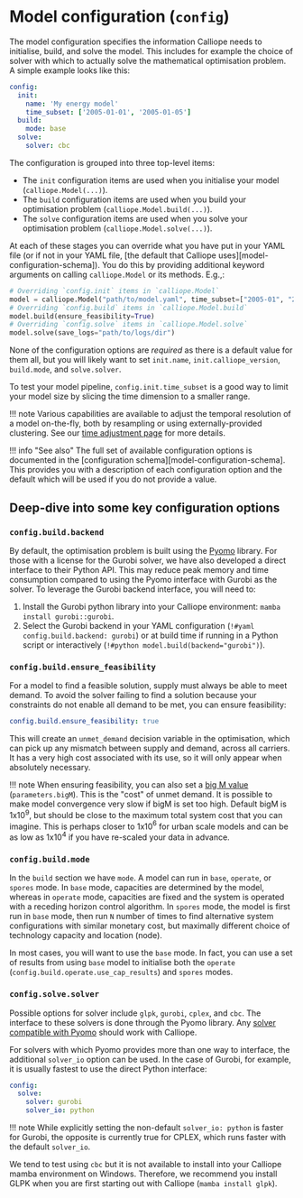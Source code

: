 
# Model configuration (`config`)

The model configuration specifies the information Calliope needs to initialise, build, and solve the model.
This includes for example the choice of solver with which to actually solve the mathematical optimisation problem. A simple example looks like this:

```yaml
config:
  init:
    name: 'My energy model'
    time_subset: ['2005-01-01', '2005-01-05']
  build:
    mode: base
  solve:
    solver: cbc
```

The configuration is grouped into three top-level items:

* The `init` configuration items are used when you initialise your model (`calliope.Model(...)`).
* The `build` configuration items are used when you build your optimisation problem (`calliope.Model.build(...)`).
* The `solve` configuration items are used when you solve your optimisation problem (`calliope.Model.solve(...)`).

At each of these stages you can override what you have put in your YAML file (or if not in your YAML file, [the default that Calliope uses][model-configuration-schema]).
You do this by providing additional keyword arguments on calling `calliope.Model` or its methods. E.g.,:

```python
# Overriding `config.init` items in `calliope.Model`
model = calliope.Model("path/to/model.yaml", time_subset=["2005-01", "2005-02"])
# Overriding `config.build` items in `calliope.Model.build`
model.build(ensure_feasibility=True)
# Overriding `config.solve` items in `calliope.Model.solve`
model.solve(save_logs="path/to/logs/dir")
```

None of the configuration options are _required_ as there is a default value for them all, but you will likely want to set `init.name`, `init.calliope_version`, `build.mode`, and `solve.solver`.

To test your model pipeline, `config.init.time_subset` is a good way to limit your model size by slicing the time dimension to a smaller range.

!!! note
    Various capabilities are available to adjust the temporal resolution of a model on-the-fly, both by resampling or using externally-provided clustering.
    See our [time adjustment page](../advanced/time.md) for more details.

!!! info "See also"
    The full set of available configuration options is documented in the [configuration schema][model-configuration-schema].
    This provides you with a description of each configuration option and the default which will be used if you do not provide a value.

## Deep-dive into some key configuration options

### `config.build.backend`

By default, the optimisation problem is built using the [Pyomo](https://www.pyomo.org/) library.
For those with a license for the Gurobi solver, we have also developed a direct interface to their Python API.
This may reduce peak memory and time consumption compared to using the Pyomo interface with Gurobi as the solver.
To leverage the Gurobi backend interface, you will need to:

1. Install the Gurobi python library into your Calliope environment: `mamba install gurobi::gurobi`.
1. Select the Gurobi backend in your YAML configuration (`!#yaml config.build.backend: gurobi`) or at build time if running in a Python script or interactively (`!#python model.build(backend="gurobi")`).

### `config.build.ensure_feasibility`

For a model to find a feasible solution, supply must always be able to meet demand.
To avoid the solver failing to find a solution because your constraints do not enable all demand to be met, you can ensure feasibility:

```yaml
config.build.ensure_feasibility: true
```

This will create an `unmet_demand` decision variable in the optimisation, which can pick up any mismatch between supply and demand, across all carriers.
It has a very high cost associated with its use, so it will only appear when absolutely necessary.

!!! note
    When ensuring feasibility, you can also set a [big M value](https://en.wikipedia.org/wiki/Big_M_method) (`parameters.bigM`). This is the "cost" of unmet demand.
    It is possible to make model convergence very slow if bigM is set too high.
    Default bigM is 1x10$^9$, but should be close to the maximum total system cost that you can imagine.
    This is perhaps closer to 1x10$^6$ for urban scale models and can be as low as 1x10$^4$ if you have re-scaled your data in advance.

### `config.build.mode`

In the `build` section we have `mode`.
A model can run in `base`, `operate`, or `spores` mode.
In `base` mode, capacities are determined by the model, whereas in `operate` mode, capacities are fixed and the system is operated with a receding horizon control algorithm.
In `spores` mode, the model is first run in `base` mode, then run `N` number of times to find alternative system configurations with similar monetary cost, but maximally different choice of technology capacity and location (node).

In most cases, you will want to use the `base` mode.
In fact, you can use a set of results from using `base` model to initialise both the `operate` (`config.build.operate.use_cap_results`) and `spores` modes.

### `config.solve.solver`

Possible options for solver include `glpk`, `gurobi`, `cplex`, and `cbc`.
The interface to these solvers is done through the Pyomo library. Any [solver compatible with Pyomo](https://pyomo.readthedocs.io/en/latest/reference/topical/appsi/appsi.solvers.html) should work with Calliope.

For solvers with which Pyomo provides more than one way to interface, the additional `solver_io` option can be used.
In the case of Gurobi, for example, it is usually fastest to use the direct Python interface:

```yaml
config:
  solve:
    solver: gurobi
    solver_io: python
```

!!! note
    While explicitly setting the non-default `solver_io: python` is faster for Gurobi, the opposite is currently true for CPLEX, which runs faster with the default `solver_io`.

We tend to test using `cbc` but it is not available to install into your Calliope mamba environment on Windows.
Therefore, we recommend you install GLPK when you are first starting out with Calliope (`mamba install glpk`).
